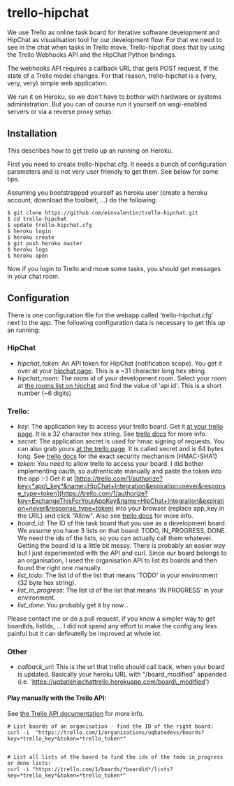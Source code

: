 trello-hipchat
==============

We use Trello as online task board for iterative software development
and HipChat as visualisation tool for our development flow. For that
we need to see in the chat when tasks in Trello move. Trello-hipchat
does that by using the Trello Webhooks API and the HipChat Python
bindings.

The webhooks API requires a callback URL that gets POST request, if the
state of a Trello model changes. For that reason, trello-hipchat is a
(very, very, very) simple web application.

We run it on Heroku, so we don't have to bother with hardware or systems
administration. But you can of course run it yourself on wsgi-enabled
servers or via a reverse proxy setup.

## Installation

This describes how to get trello up an running on Heroku.

First you need to create trello-hipchat.cfg. It needs a bunch of
configuration parameters and is not very user friendly to get them. See
below for some tips.

Assuming you bootstrapped yourself as heroku user (create a heroku account, download the toolbelt, ...) do the following:

    $ git clone https://github.com/einvalentin/trello-hipchat.git
    $ cd trello-hipchat
    $ update trello-hipchat.cfg
    $ heroku login
    $ heroku create
    $ git push heroku master
    $ heroku logs
    $ heroku open

Now if you login to Trello and move some tasks, you should get messages
in your chat room.

## Configuration
There is one configuration file for the webapp called 'trello-hipchat.cfg' next to the app.
The following configuration data is necessary to get this up an running:

### HipChat
* *hipchat_token*: An API token for HipChat (notification scope). You get it over at your [hipchat page](https://www.hipchat.com/admin/api). This is a ~31 character long hex string.
* *hipchat_room*: The room id of your development room. Select your room at [the rooms list on hipchat](https://uqbatedevs.hipchat.com/admin/rooms) and find the value of 'api id'. This is a short number (~6 digits)

### Trello:
* *key*: The application key to access your trello board. Get it [at your trello page](https://trello.com/1/appKey/generate). It is a 32 character hex string. See [trello docs](https://trello.com/docs/gettingstarted/#application-key) for more info.
* *secret*: The application secret is used for hmac signing of requests. You can also grab yours [at the trello page](https://trello.com/1/appKey/generate). It is called secret and is 64 bytes long. See [trello docs](https://trello.com/docs/gettingstarted/webhooks.html#triggering-webhooks) for the exact security mechanism (HMAC-SHA1)
* *token*: You need to allow trello to access your board. I did bother implementing oauth, so authenticate manually and paste the token into the app :-) Get it at [https://trello.com/1/authorize?key=*app\_key*&name=HipChat+Integration&expiration=never&response_type=token](https://trello.com/1/authorize?key=ExchangeThisForYourAppKey&name=HipChat+Integration&expiration=never&response_type=token) into your browser (replace app_key in the URL) and click "Allow". Also see [trello docs](https://trello.com/docs/api/token/) for more info.
* *board_id*: The ID of the task board that you use as a development board. We assume you have 3 lists on that board: TODO, IN_PROGRESS, DONE. We need the ids of the lists, so you can actually call them whatever. Getting the board id is a little bit messy. There is probably an easier way but I just experimented with the API and curl. Since our board belongs to an organisation, I used the organisation API to list its boards and then found the right one manually.
* *list_todo*: The list id of the list that means 'TODO' in your environment (32 byte hex string).
* *list_in_progress*: The list id of the list that means 'IN PROGRESS' in your environment.
* *list_done*: You probably get it by now...

Please contact me or do a pull request, if you know a simpler way to get boardIds, listIds, ... I did
not spend any effort to make the config any less painful but it can definatelly be improved at whole lot.

### Other
* *callback_url*: This is the url that trello should call back, when your board is updated. Basically your heroku URL with "/board\_modified" appended (i.e. 'https://uqbatehipchattrello.herokuapp.com/board\_modified')

#### Play manually with the Trello API:
See [the Trello API documentation](https://trello.com/docs/api/index.html) for more info.

    # List boards of an organisation - find the ID of the right board:
    curl -i  "https://trello.com/1/organizations/uqbatedevs/boards?key=*trello_key*&token=*trello_token*"


    # List all lists of the board to find the ids of the todo in_progress or done lists:
    curl -i "https://trello.com/1/boards/*boardid*/lists?key=*trello_key*&token=*trello_token*"
